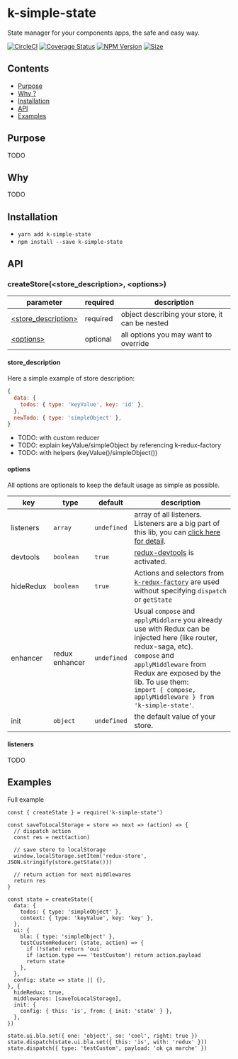 # k-simple-state

State manager for your components apps, the safe and easy way.

[![CircleCI](https://circleci.com/gh/alakarteio/k-simple-state.svg?style=shield)](https://circleci.com/gh/alakarteio/k-simple-state) [![Coverage Status](https://coveralls.io/repos/github/alakarteio/k-simple-state/badge.svg?branch=master)](https://coveralls.io/github/alakarteio/k-simple-state?branch=master) [![NPM Version](https://badge.fury.io/js/k-simple-state.svg)](https://www.npmjs.com/package/k-simple-state)
[![Size](http://img.badgesize.io/alakarteio/k-simple-state/master/index.js.svg)]()


## Contents
 - [Purpose](#purpose)
 - [Why ?](#why)
 - [Installation](#installation)
 - [API](#api)
 - [Examples](#examples)

## Purpose
TODO

## Why
TODO

## Installation
 - `yarn add k-simple-state`
 - `npm install --save k-simple-state`

## API
### createStore(<store_description>, \<options>)
| parameter | required | description |
|---|---|---|
| [<store_description>](#store_description) | required | object describing your store, it can be nested |
| [\<options>](#options) | optional | all options you may want to override |

#### store_description
Here a simple example of store description:
```js
{
  data: {
    todos: { type: 'keyValue', key: 'id' },
  },
  newTodo: { type: 'simpleObject' },
}
```

- TODO: with custom reducer
- TODO: explain keyValue/simpleObject by referencing k-redux-factory
- TODO: with helpers (keyValue()/simpleObject())

#### options
All options are optionals to keep the default usage as simple as possible.

| key | type | default | description |
|---|---|---|---|
| listeners | `array` | `undefined` | array of all listeners. Listeners are a big part of this lib, you can [click here for detail](#TODO). |
| devtools | `boolean` | `true` | [redux-devtools](https://github.com/zalmoxisus/redux-devtools-extension) is activated. |
| hideRedux | `boolean` | `true` | Actions and selectors from [`k-redux-factory`](https://github.com/alakarteio/k-redux-factory) are used without specifying `dispatch` or `getState` |
| enhancer | redux enhancer | `undefined` | Usual `compose` and `applyMiddlare` you already use with Redux can be injected here (like router, redux-saga, etc). <br />`compose` and `applyMiddleware` from Redux are exposed by the lib. To use them:<br /> ```import { compose, applyMiddleware } from 'k-simple-state'```. |
| init | `object` | `undefined` | the default value of your store. |

#### listeners
TODO

## Examples
Full example
```es6
const { createState } = require('k-simple-state')

const saveToLocalStorage = store => next => (action) => {
  // dispatch action
  const res = next(action)

  // save store to localStorage
  window.localStorage.setItem('redux-store', JSON.stringify(store.getState()))

  // return action for next middlewares
  return res
}

const state = createState({
  data: {
    todos: { type: 'simpleObject' },
    context: { type: 'keyValue', key: 'key' },
  },
  ui: {
    bla: { type: 'simpleObject' },
    testCustomReducer: (state, action) => {
      if (!state) return 'oui'
      if (action.type === 'testCustom') return action.payload
      return state
    },
  },
  config: state => state || {},
}, {
  hideRedux: true,
  middlewares: [saveToLocalStorage],
  init: {
    config: { this: 'is', from: { init: 'state' } },
  },
})

state.ui.bla.set({ one: 'object', so: 'cool', right: true })
state.dispatch(state.ui.bla.set({ this: 'is', with: 'redux' }))
state.dispatch({ type: 'testCustom', payload: 'ok ça marche' })
```
